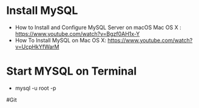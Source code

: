 # Install MySQL

- How to Install and Configure MySQL Server on macOS Mac OS X : https://www.youtube.com/watch?v=Bgzf0AH1x-Y
- How To Install MySQL on Mac OS X: https://www.youtube.com/watch?v=UcpHkYfWarM

# Start MYSQL on Terminal

- mysql -u root -p

#Git
